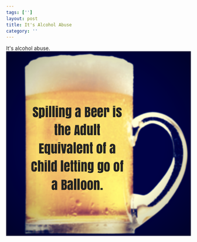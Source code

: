 ```yaml
---
tags: ['']
layout: post
title: It's Alcohol Abuse
category: ''
---
```

It's alcohol abuse.
![It's alcohol abuse.](/uploads/2015-2-13-its-alcohol-abuse.jpg)
